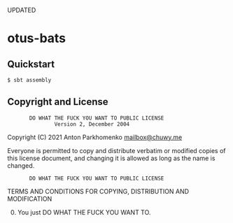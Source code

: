 UPDATED

# otus-bats

## Quickstart

```bash
$ sbt assembly
```

## Copyright and License

           DO WHAT THE FUCK YOU WANT TO PUBLIC LICENSE
                   Version 2, December 2004

Copyright (C) 2021 Anton Parkhomenko <mailbox@chuwy.me>

Everyone is permitted to copy and distribute verbatim or modified
copies of this license document, and changing it is allowed as long
as the name is changed.

           DO WHAT THE FUCK YOU WANT TO PUBLIC LICENSE
  TERMS AND CONDITIONS FOR COPYING, DISTRIBUTION AND MODIFICATION

0. You just DO WHAT THE FUCK YOU WANT TO.

[license]: http://www.wtfpl.net/
